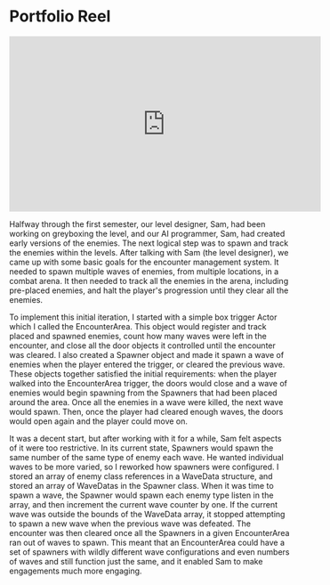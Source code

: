 # Portfolio Reel
<iframe width="560" height="315" src="https://www.youtube.com/embed/gpjXHFgNoHk?si=CgkM1-BCLZ0tpkCu" title="YouTube video player" frameborder="0" allow="accelerometer; autoplay; clipboard-write; encrypted-media; gyroscope; picture-in-picture; web-share" referrerpolicy="strict-origin-when-cross-origin" allowfullscreen></iframe>

Halfway through the first semester, our level designer, Sam, had been working on greyboxing the level, and our AI programmer, Sam, had created early versions of the enemies.  The next logical step was to spawn and track the enemies within the levels.  After talking with Sam (the level designer), we came up with some basic goals for the encounter management system.  It needed to spawn multiple waves of enemies, from multiple locations, in a combat arena.  It then needed to track all the enemies in the arena, including pre-placed enemies, and halt the player's progression until they clear all the enemies.

To implement this initial iteration, I started with a simple box trigger Actor which I called the EncounterArea.  This object would register and track placed and spawned enemies, count how many waves were left in the encounter, and close all the door objects it controlled until the encounter was cleared.  I also created a Spawner object and made it spawn a wave of enemies when the player entered the trigger, or cleared the previous wave.  These objects together satisfied the initial requirements: when the player walked into the EncounterArea trigger, the doors would close and a wave of enemies would begin spawning from the Spawners that had been placed around the area.  Once all the enemies in a wave were killed, the next wave would spawn.  Then, once the player had cleared enough waves, the doors would open again and the player could move on.

It was a decent start, but after working with it for a while, Sam felt aspects of it were too restrictive.  In its current state, Spawners would spawn the same number of the same type of enemy each wave.  He wanted individual waves to be more varied, so I reworked how spawners were configured.  I stored an array of enemy class references in a WaveData structure, and stored an array of WaveDatas in the Spawner class.  When it was time to spawn a wave, the Spawner would spawn each enemy type listen in the array, and then increment the current wave counter by one.  If the current wave was outside the bounds of the WaveData array, it stopped attempting to spawn a new wave when the previous wave was defeated.  The encounter was then cleared once all the Spawners in a given EncounterArea ran out of waves to spawn.  This meant that an EncounterArea could have a set of spawners with wildly different wave configurations and even numbers of waves and still function just the same, and it enabled Sam to make engagements much more engaging.  